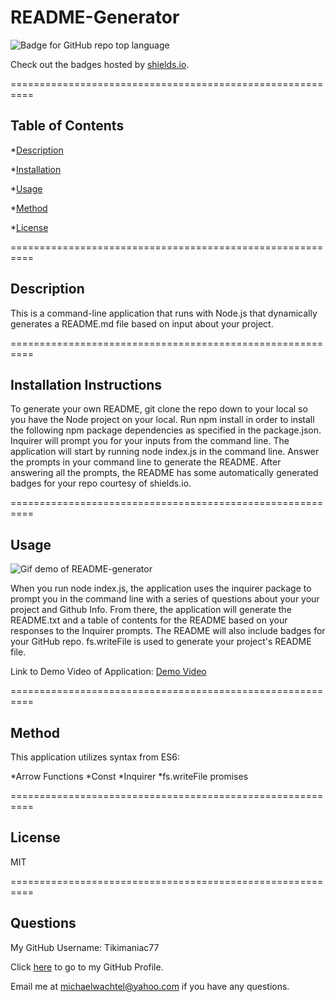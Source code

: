 # README-Generator
![Badge for GitHub repo top language](https://img.shields.io/static/v1?label=License&message=MIT&color=brightgreen) 

Check out the badges hosted by [shields.io](https://shields.io/).

==========================================================
## Table of Contents

*[Description](#description)

*[Installation](#installation)

*[Usage](#usage)

*[Method](#method)

*[License](#license)

==========================================================

## Description

This is a command-line application that runs with Node.js that dynamically generates a README.md file based on input about your project. 

==========================================================

## Installation Instructions

To generate your own README, git clone the repo down to your local so you have the Node project on your local. 
Run npm install in order to install the following npm package dependencies as specified in the package.json. 
Inquirer will prompt you for your inputs from the command line. 
The application will start by running node index.js in the command line. 
Answer the prompts in your command line to generate the README. 
After answering all the prompts, the README has some automatically generated badges for your repo courtesy of shields.io.

==========================================================

## Usage

![Gif demo of README-generator](README-Generator-DemoGIF.gif)

When you run node index.js, the application uses the inquirer package to prompt you in the command line with a series of questions about your your project and Github Info. 
From there, the application will generate the README.txt and a table of contents for the README based on your responses to the Inquirer prompts. 
The README will also include badges for your GitHub repo. 
fs.writeFile is used to generate your project's README file.

Link to Demo Video of Application: [Demo Video](https://watch.screencastify.com/v/R4LlfpFIPFmvYvwB2oNo)

==========================================================

## Method

This application utilizes syntax from ES6:

*Arrow Functions
*Const
*Inquirer
*fs.writeFile promises


==========================================================

## License

MIT

==========================================================

## Questions

My GitHub Username: Tikimaniac77

Click [here](https://github.com/Tikimaniac77) to go to my GitHub Profile.

Email me at [michaelwachtel@yahoo.com](mailto:michaelwachtel@yahoo.com) if you have any questions.